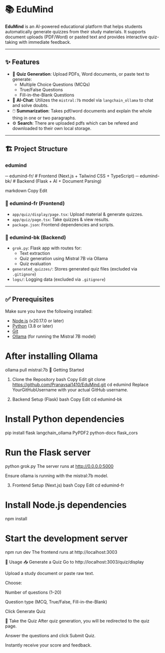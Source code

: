 # 📚 EduMind

**EduMind** is an AI-powered educational platform that helps students automatically generate quizzes from their study materials. It supports document uploads (PDF/Word) or pasted text and provides interactive quiz-taking with immediate feedback.

---

## ✨ Features

- 📄 **Quiz Generation**: Upload PDFs, Word documents, or paste text to generate:
  - Multiple Choice Questions (MCQs)
  - True/False Questions
  - Fill-in-the-Blank Questions
- 🧠 **AI-Chat**: Utilizes the `mistral:7b` model via `langchain_ollama` to chat and solve doubts.
- 🖱️ **Summarization**: Takes pdf/word documents and explain the whole thing in one or two paragraphs.
- ⚙️ **Search**: There are uploaded pdfs which can be refered and downloaded to their own local storage.

---

## 🏗️ Project Structure

### edumind
─ edumind-fr/ # Frontend (Next.js + Tailwind CSS + TypeScript)
─ edumind-bk/ # Backend (Flask + AI + Document Parsing)

markdown
Copy
Edit

### 📁 edumind-fr (Frontend)

- `app/quiz/display/page.tsx`: Upload material & generate quizzes.
- `app/quiz/page.tsx`: Take quizzes & view results.
- `package.json`: Frontend dependencies and scripts.

### 📁 edumind-bk (Backend)

- `grok.py`: Flask app with routes for:
  - Text extraction
  - Quiz generation using Mistral 7B via Ollama
  - Quiz evaluation
- `generated_quizzes/`: Stores generated quiz files (excluded via `.gitignore`)
- `logs/`: Logging data (excluded via `.gitignore`)

---

## ✅ Prerequisites

Make sure you have the following installed:

- [Node.js](https://nodejs.org/) (v20.17.0 or later)
- [Python](https://www.python.org/) (3.8 or later)
- [Git](https://git-scm.com/)
- [Ollama](https://ollama.ai) (for running the Mistral 7B model)


# After installing Ollama
ollama pull mistral:7b
🚀 Getting Started
1. Clone the Repository
bash
Copy
Edit
git clone https://github.com/Pranavsai1410/EduMind.git
cd edumind
Replace YourGitHubUsername with your actual GitHub username.

2. Backend Setup (Flask)
bash
Copy
Edit
cd edumind-bk

# Install Python dependencies
pip install flask langchain_ollama PyPDF2 python-docx flask_cors

# Run the Flask server
python grok.py
The server runs at http://0.0.0.0:5000

Ensure ollama is running with the mistral:7b model.

3. Frontend Setup (Next.js)
bash
Copy
Edit
cd edumind-fr

# Install Node.js dependencies
npm install

# Start the development server
npm run dev
The frontend runs at http://localhost:3003

🧪 Usage
📥 Generate a Quiz
Go to http://localhost:3003/quiz/display

Upload a study document or paste raw text.

Choose:

Number of questions (1–20)

Question type (MCQ, True/False, Fill-in-the-Blank)

Click Generate Quiz

🧾 Take the Quiz
After quiz generation, you will be redirected to the quiz page.

Answer the questions and click Submit Quiz.

Instantly receive your score and feedback.

